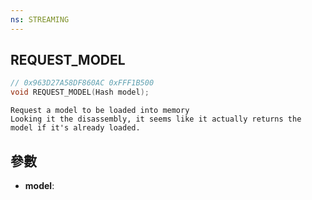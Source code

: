 ```yaml
---
ns: STREAMING
---
```

## REQUEST_MODEL

```c
// 0x963D27A58DF860AC 0xFFF1B500
void REQUEST_MODEL(Hash model);
```

```
Request a model to be loaded into memory  
Looking it the disassembly, it seems like it actually returns the model if it's already loaded.  
```

## 參數
* **model**: 

